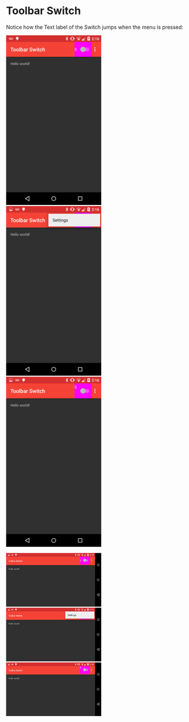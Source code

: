 Toolbar Switch
==============

Notice how the Text label of  the Switch jumps when the menu is pressed:

<img src="screenshots/portrait 1 ok.png" width="260">  <img src="screenshots/portrait 2 menu.png" width="260">  <img src="screenshots/portrait 3 bad.png" width="260">

<img src="screenshots/landscape 1 ok.png" width="260">  <img src="screenshots/landscape 2 menu.png" width="260">  <img src="screenshots/landscape 3 bad.png" width="260">

